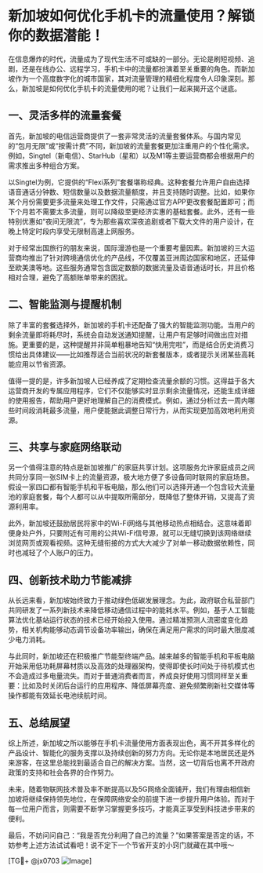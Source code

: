 # 新加坡如何优化手机卡的流量使用？解锁你的数据潜能！

在信息爆炸的时代，流量成为了现代生活不可或缺的一部分。无论是刷短视频、追剧，还是在线办公、远程学习，手机卡中的流量都扮演着至关重要的角色。而新加坡作为一个高度数字化的城市国家，其对流量管理的精细化程度令人印象深刻。那么，新加坡是如何优化手机卡的流量使用的呢？让我们一起来揭开这个谜底。

## 一、灵活多样的流量套餐

首先，新加坡的电信运营商提供了一套非常灵活的流量套餐体系。与国内常见的“包月无限”或“按需计费”不同，新加坡的流量套餐更加注重用户的个性化需求。例如，Singtel（新电信）、StarHub（星和）以及M1等主要运营商都会根据用户的需求推出多种组合方案。

以Singtel为例，它提供的“Flexi系列”套餐堪称经典。这种套餐允许用户自由选择语音通话分钟数、短信数量以及数据流量额度，并且支持随时调整。比如，如果你某个月份需要更多流量来处理工作文件，只需通过官方APP更改套餐配置即可；而下个月若不需要太多流量，则可以降级至更经济实惠的基础套餐。此外，还有一些特别优惠如“夜间无限流”，专为那些喜欢深夜追剧或者下载大文件的用户设计，在晚上特定时段内享受无限制高速上网服务。

对于经常出国旅行的朋友来说，国际漫游也是一个重要考量因素。新加坡的三大运营商均推出了针对跨境通信优化的产品线，不仅覆盖亚洲周边国家和地区，还延伸至欧美澳等地。这些服务通常包含固定数额的数据流量及语音通话时长，并且价格相对合理，避免了高额账单带来的困扰。

## 二、智能监测与提醒机制

除了丰富的套餐选择外，新加坡的手机卡还配备了强大的智能监测功能。当用户的剩余流量即将耗尽时，系统会自动发送通知提醒，让用户有足够时间做出应对措施。更重要的是，这种提醒并非简单粗暴地告知“快用完啦”，而是结合历史消费习惯给出具体建议——比如推荐适合当前状况的新套餐版本，或者提示关闭某些高耗能应用以节省资源。

值得一提的是，许多新加坡人已经养成了定期检查流量余额的习惯。这得益于各大运营商开发的专属应用程序，它们不仅能够实时显示剩余流量情况，还能生成详细的使用报告，帮助用户更好地理解自己的消费模式。例如，通过分析过去一周内哪些时间段消耗最多流量，用户便能据此调整日常行为，从而实现更加高效地利用资源。

## 三、共享与家庭网络联动

另一个值得注意的特点是新加坡推广的家庭共享计划。这项服务允许家庭成员之间共同分享同一张SIM卡上的流量资源，极大地方便了多设备同时联网的家庭场景。假设一家四口都有智能手机和平板电脑，那么他们可以选择开通一个包含较大流量池的家庭套餐，每个人都可以从中提取所需部分，既降低了整体开销，又提高了资源利用率。

此外，新加坡还鼓励居民将家中的Wi-Fi网络与其他移动热点相结合。这意味着即便身处户外，只要附近有可用的公共Wi-Fi信号源，就可以无缝切换到该网络继续浏览网页或观看视频。这种无缝衔接的方式大大减少了对单一移动数据依赖性，同时也减轻了个人账户的压力。

## 四、创新技术助力节能减排

从长远来看，新加坡始终致力于推动绿色低碳发展理念。为此，政府联合私营部门共同研发了一系列新技术来降低移动通信过程中的能耗水平。例如，基于人工智能算法优化基站运行状态的技术已经开始投入使用。通过精准预测人流密度变化趋势，相关机构能够动态调节设备功率输出，确保在满足用户需求的同时最大限度减少电力消耗。

与此同时，新加坡还在积极推广节能型终端产品。越来越多的智能手机和平板电脑开始采用低功耗屏幕材质以及高效的处理器架构，使得即使长时间处于待机模式也不会造成过多电量流失。而对于普通消费者而言，养成良好使用习惯同样至关重要：比如及时关闭后台运行的应用程序、降低屏幕亮度、避免频繁刷新社交媒体等操作都能有效延长电池续航时间。

## 五、总结展望

综上所述，新加坡之所以能够在手机卡流量使用方面表现出色，离不开其多样化的产品设计、智能化的服务支撑以及持续创新的努力方向。无论你是本地居民还是外来游客，在这里总能找到最适合自己的解决方案。当然，这一切背后也离不开政府政策的支持和社会各界的合作努力。

未来，随着物联网技术普及率不断提高以及5G网络全面铺开，我们有理由相信新加坡将继续保持领先地位，在保障网络安全的前提下进一步提升用户体验。而对于每一位用户而言，则需要不断学习掌握更多技巧，才能真正享受到科技进步带来的便利。

最后，不妨问问自己：“我是否充分利用了自己的流量？”如果答案是否定的话，不妨参考上述方法试试看吧！说不定下一个节省开支的小窍门就藏在其中哦～

[TG💪+ @jx0703 ![Image](https://github.com/user-attachments/assets/dbca1d08-cadb-493c-b0ec-ad6f7a83f270)]